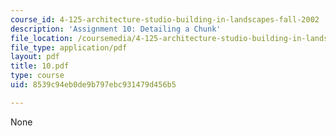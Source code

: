 ```yaml
---
course_id: 4-125-architecture-studio-building-in-landscapes-fall-2002
description: 'Assignment 10: Detailing a Chunk'
file_location: /coursemedia/4-125-architecture-studio-building-in-landscapes-fall-2002/8539c94eb0de9b797ebc931479d456b5_10.pdf
file_type: application/pdf
layout: pdf
title: 10.pdf
type: course
uid: 8539c94eb0de9b797ebc931479d456b5

---
```

None